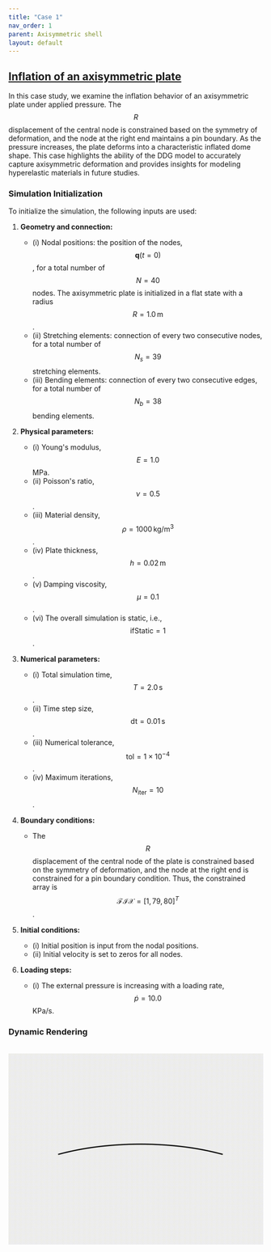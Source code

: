 ```yaml
---
title: "Case 1"
nav_order: 1
parent: Axisymmetric shell
layout: default
---
```


## [Inflation of an axisymmetric plate](https://github.com/weicheng-huang-mechanics/DDG_Tutorial/tree/main/2d_surface/case_1)
In this case study, we examine the inflation behavior of an axisymmetric plate under applied pressure. The $$R$$ displacement of the central node is constrained based on the symmetry of deformation, and the node at the right end maintains a pin boundary. As the pressure increases, the plate deforms into a characteristic inflated dome shape. This case highlights the ability of the DDG model to accurately capture axisymmetric deformation and provides insights for modeling hyperelastic materials in future studies.

### Simulation Initialization

To initialize the simulation, the following inputs are used:

1. **Geometry and connection:**
   - (i) Nodal positions: the position of the nodes, $$\mathbf{q}(t=0)$$, for a total number of $$N = 40$$ nodes. The axisymmetric plate is initialized in a flat state with a radius $$R = 1.0 \, \text{m}$$.
   - (ii) Stretching elements: connection of every two consecutive nodes, for a total number of $$N_{s} = 39$$ stretching elements.
   - (iii) Bending elements: connection of every two consecutive edges, for a total number of $$N_{b} = 38$$ bending elements.

2. **Physical parameters:**
   - (i) Young's modulus, $$E = 1.0$$ MPa.
   - (ii) Poisson's ratio, $$\nu = 0.5$$.
   - (iii) Material density, $$\rho = 1000 \, \text{kg/m}^3$$.
   - (iv) Plate thickness, $$h = 0.02 \, \text{m}$$.
   - (v) Damping viscosity, $$\mu = 0.1$$.
   - (vi) The overall simulation is static, i.e., $$ \mathrm{ifStatic} = 1$$.

3. **Numerical parameters:**
   - (i) Total simulation time, $$T = 2.0 \, \text{s}$$.
   - (ii) Time step size, $$\mathrm{dt} = 0.01 \, \text{s}$$.
   - (iii) Numerical tolerance, $$\mathrm{tol} = 1 \times 10^{-4}$$.
   - (iv) Maximum iterations, $$N_{\mathrm{iter}} = 10$$.

4. **Boundary conditions:**
   - The $$R$$ displacement of the central node of the plate is constrained based on the symmetry of deformation, and the node at the right end is constrained for a pin boundary condition. Thus, the constrained array is $$\mathcal{FIX} = [1,79,80]^{T}$$.

5. **Initial conditions:**
   - (i) Initial position is input from the nodal positions.
   - (ii) Initial velocity is set to zeros for all nodes.

6. **Loading steps:**
   - (i) The external pressure is increasing with a loading rate, $$\dot{p} = 10.0$$ KPa/s.


### Dynamic Rendering
<br/><img src='../assets/videos/ashell_1.gif' width="600">
